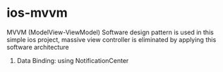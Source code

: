 # ios-mvvm
MVVM (ModelView-ViewModel) Software design pattern is used in this simple ios project, massive view controller is eliminated by applying this software architecture

1. Data Binding: using NotificationCenter
